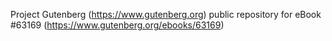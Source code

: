 Project Gutenberg (https://www.gutenberg.org) public repository for eBook #63169 (https://www.gutenberg.org/ebooks/63169)
